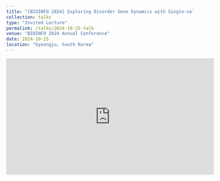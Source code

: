 ```yaml
---
title: "[BIOINFO 2024] Exploring Disorder Gene Dynamics with Single-cell Atlas of Human Brain Development"
collection: talks
type: "Invited Lecture"
permalink: /talks/2024-10-25-talk
venue: "BIOINFO 2024 Annual Conference"
date: 2024-10-25
location: "Gyeongju, South Korea"
---
```


<iframe width="560" height="315" 
        src="https://www.youtube.com/embed/elBHqs9Nq40" 
        title="YouTube video player" 
        frameborder="0" 
        allow="accelerometer; autoplay; clipboard-write; encrypted-media; gyroscope; picture-in-picture" 
        allowfullscreen>
</iframe>
